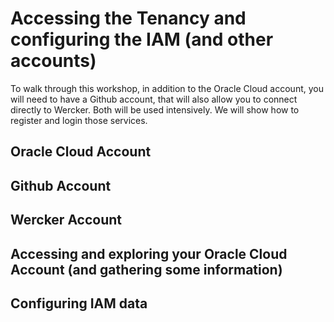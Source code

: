 # Accessing the Tenancy and configuring the IAM (and other accounts)

To walk through this workshop, in addition to the Oracle Cloud account, you will need to have a Github account, that will also allow you to connect directly to Wercker. Both will be used intensively. We will show how to register and login those services.

## Oracle Cloud Account

## Github Account

## Wercker Account

## Accessing and exploring your Oracle Cloud Account (and gathering some information)

## Configuring IAM data
